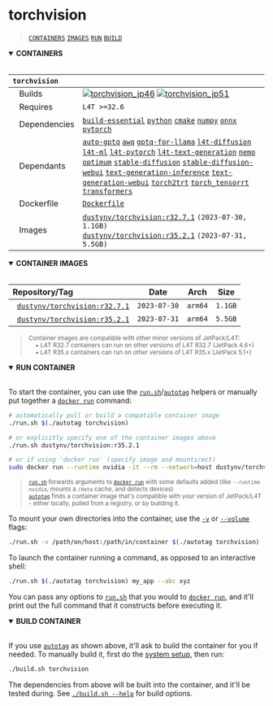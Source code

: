 # torchvision

> [`CONTAINERS`](#user-content-containers) [`IMAGES`](#user-content-images) [`RUN`](#user-content-run) [`BUILD`](#user-content-build)

<details open>
<summary><b><a id="containers">CONTAINERS</a></b></summary>
<br>

| **`torchvision`** | |
| :-- | :-- |
| &nbsp;&nbsp;&nbsp;Builds | [![`torchvision_jp46`](https://img.shields.io/github/actions/workflow/status/dusty-nv/jetson-containers/torchvision_jp46.yml?label=torchvision:jp46)](https://github.com/dusty-nv/jetson-containers/actions/workflows/torchvision_jp46.yml) [![`torchvision_jp51`](https://img.shields.io/github/actions/workflow/status/dusty-nv/jetson-containers/torchvision_jp51.yml?label=torchvision:jp51)](https://github.com/dusty-nv/jetson-containers/actions/workflows/torchvision_jp51.yml) |
| &nbsp;&nbsp;&nbsp;Requires | `L4T >=32.6` |
| &nbsp;&nbsp;&nbsp;Dependencies | [`build-essential`](/packages/build-essential) [`python`](/packages/python) [`cmake`](/packages/cmake/cmake_pip) [`numpy`](/packages/numpy) [`onnx`](/packages/onnx) [`pytorch`](/packages/pytorch) |
| &nbsp;&nbsp;&nbsp;Dependants | [`auto-gptq`](/packages/llm/auto-gptq) [`awq`](/packages/llm/awq) [`gptq-for-llama`](/packages/llm/gptq-for-llama) [`l4t-diffusion`](/packages/l4t/l4t-diffusion) [`l4t-ml`](/packages/l4t/l4t-ml) [`l4t-pytorch`](/packages/l4t/l4t-pytorch) [`l4t-text-generation`](/packages/l4t/l4t-text-generation) [`nemo`](/packages/nemo) [`optimum`](/packages/llm/optimum) [`stable-diffusion`](/packages/diffusion/stable-diffusion) [`stable-diffusion-webui`](/packages/diffusion/stable-diffusion-webui) [`text-generation-inference`](/packages/llm/text-generation-inference) [`text-generation-webui`](/packages/llm/text-generation-webui) [`torch2trt`](/packages/pytorch/torch2trt) [`torch_tensorrt`](/packages/pytorch/torch_tensorrt) [`transformers`](/packages/llm/transformers) |
| &nbsp;&nbsp;&nbsp;Dockerfile | [`Dockerfile`](Dockerfile) |
| &nbsp;&nbsp;&nbsp;Images | [`dustynv/torchvision:r32.7.1`](https://hub.docker.com/r/dustynv/torchvision/tags) `(2023-07-30, 1.1GB)`<br>[`dustynv/torchvision:r35.2.1`](https://hub.docker.com/r/dustynv/torchvision/tags) `(2023-07-31, 5.5GB)` |

</details>

<details open>
<summary><b><a id="images">CONTAINER IMAGES</a></b></summary>
<br>

| Repository/Tag | Date | Arch | Size |
| :-- | :--: | :--: | :--: |
| &nbsp;&nbsp;[`dustynv/torchvision:r32.7.1`](https://hub.docker.com/r/dustynv/torchvision/tags) | `2023-07-30` | `arm64` | `1.1GB` |
| &nbsp;&nbsp;[`dustynv/torchvision:r35.2.1`](https://hub.docker.com/r/dustynv/torchvision/tags) | `2023-07-31` | `arm64` | `5.5GB` |

> <sub>Container images are compatible with other minor versions of JetPack/L4T:</sub><br>
> <sub>&nbsp;&nbsp;&nbsp;&nbsp;• L4T R32.7 containers can run on other versions of L4T R32.7 (JetPack 4.6+)</sub><br>
> <sub>&nbsp;&nbsp;&nbsp;&nbsp;• L4T R35.x containers can run on other versions of L4T R35.x (JetPack 5.1+)</sub><br>
</details>

<details open>
<summary><b><a id="run">RUN CONTAINER</a></b></summary>
<br>

To start the container, you can use the [`run.sh`](/docs/run.md)/[`autotag`](/docs/run.md#autotag) helpers or manually put together a [`docker run`](https://docs.docker.com/engine/reference/commandline/run/) command:
```bash
# automatically pull or build a compatible container image
./run.sh $(./autotag torchvision)

# or explicitly specify one of the container images above
./run.sh dustynv/torchvision:r35.2.1

# or if using 'docker run' (specify image and mounts/ect)
sudo docker run --runtime nvidia -it --rm --network=host dustynv/torchvision:r35.2.1
```
> <sup>[`run.sh`](/docs/run.md) forwards arguments to [`docker run`](https://docs.docker.com/engine/reference/commandline/run/) with some defaults added (like `--runtime nvidia`, mounts a `/data` cache, and detects devices)</sup><br>
> <sup>[`autotag`](/docs/run.md#autotag) finds a container image that's compatible with your version of JetPack/L4T - either locally, pulled from a registry, or by building it.</sup>

To mount your own directories into the container, use the [`-v`](https://docs.docker.com/engine/reference/commandline/run/#volume) or [`--volume`](https://docs.docker.com/engine/reference/commandline/run/#volume) flags:
```bash
./run.sh -v /path/on/host:/path/in/container $(./autotag torchvision)
```
To launch the container running a command, as opposed to an interactive shell:
```bash
./run.sh $(./autotag torchvision) my_app --abc xyz
```
You can pass any options to [`run.sh`](/docs/run.md) that you would to [`docker run`](https://docs.docker.com/engine/reference/commandline/run/), and it'll print out the full command that it constructs before executing it.
</details>
<details open>
<summary><b><a id="build">BUILD CONTAINER</b></summary>
<br>

If you use [`autotag`](/docs/run.md#autotag) as shown above, it'll ask to build the container for you if needed.  To manually build it, first do the [system setup](/docs/setup.md), then run:
```bash
./build.sh torchvision
```
The dependencies from above will be built into the container, and it'll be tested during.  See [`./build.sh --help`](/jetson_containers/build.py) for build options.
</details>

